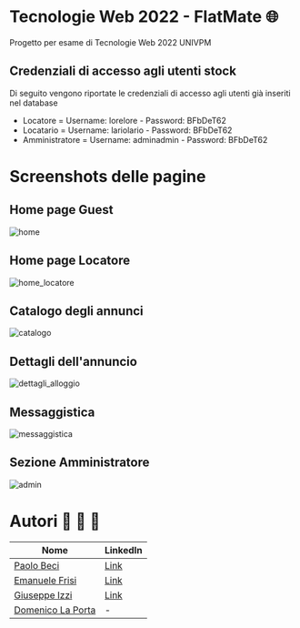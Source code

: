 # Tecnologie Web 2022 - FlatMate :globe_with_meridians:
Progetto per esame di Tecnologie Web 2022 UNIVPM

## Credenziali di accesso agli utenti stock
Di seguito vengono riportate le credenziali di accesso agli utenti già inseriti nel database
- Locatore = Username: lorelore - Password: BFbDeT62
- Locatario = Username: lariolario - Password: BFbDeT62
- Amministratore = Username: adminadmin - Password: BFbDeT62

# Screenshots delle pagine
## Home page Guest
![home](https://user-images.githubusercontent.com/71789321/173024062-5f8d747e-d92b-491a-b272-36a7b60764d3.png)

## Home page Locatore
![home_locatore](https://user-images.githubusercontent.com/71789321/173025795-a759f650-873f-4ad9-80d0-da8f3572c436.png)

## Catalogo degli annunci
![catalogo](https://user-images.githubusercontent.com/71789321/173024983-64f9dc65-3847-4c31-b3ae-e2814363921d.png)

## Dettagli dell'annuncio
![dettagli_alloggio](https://user-images.githubusercontent.com/71789321/173026222-6ef3ea35-1678-425b-9a5e-4fee71231f36.png)

## Messaggistica
![messaggistica](https://user-images.githubusercontent.com/71789321/173025185-0f7a9e6e-571d-4d04-808f-96c8a9315963.png)

## Sezione Amministratore
![admin](https://user-images.githubusercontent.com/71789321/173025403-f610c891-60f0-4b8f-9f94-ef4a40a82155.png)


# Autori :see_no_evil: :hear_no_evil: :speak_no_evil:

Nome | LinkedIn
---- | ----
[Paolo Beci](https://github.com/Paolo-Beci) | [Link](https://www.linkedin.com/in/paolo-beci-919a28199/)
[Emanuele Frisi](https://github.com/emanuelefrisi) | [Link](https://www.linkedin.com/in/emanuele-frisi-771260201/)
[Giuseppe Izzi](https://github.com/IzziGiuseppe) | [Link](https://www.linkedin.com/in/giuseppe-izzi-81bb301b8/)
[Domenico La Porta](https://github.com/domenicolaporta00) | -
